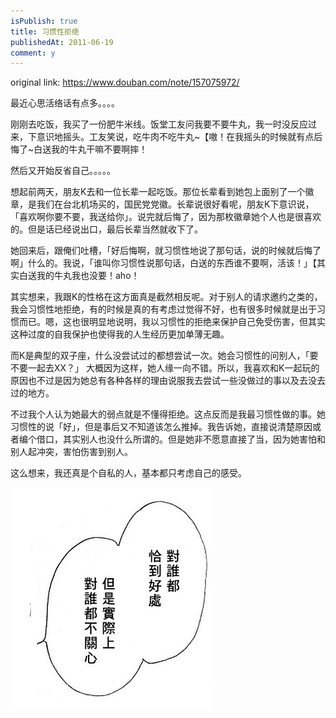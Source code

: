 ```yaml
---
isPublish: true
title: 习惯性拒绝
publishedAt: 2011-06-19
comment: y
---
```


original link: https://www.douban.com/note/157075972/

最近心思活络话有点多。。。。


刚刚去吃饭，我买了一份肥牛米线。饭堂工友问我要不要牛丸，我一时没反应过来，下意识地摇头。工友笑说，吃牛肉不吃牛丸~【嗷！在我摇头的时候就有点后悔了~白送我的牛丸干嘛不要啊摔！

然后又开始反省自己。。。。。


想起前两天，朋友K去和一位长辈一起吃饭。那位长辈看到她包上面别了一个徽章，是我们在台北机场买的，国民党党徽。长辈说很好看呢，朋友K下意识说，「喜欢啊你要不要，我送给你」。说完就后悔了，因为那枚徽章她个人也是很喜欢的。但是话已经说出口，最后长辈当然就收下了。

她回来后，跟俺们吐槽，「好后悔啊，就习惯性地说了那句话，说的时候就后悔了啊」什么的。我说，「谁叫你习惯性说那句话，白送的东西谁不要啊，活该！」【其实白送我的牛丸我也没要！aho！

其实想来，我跟K的性格在这方面真是截然相反呢。对于别人的请求邀约之类的，我会习惯性地拒绝，有的时候是真的有考虑过觉得不好，也有很多时候就是出于习惯而已。嗯，这也很明显地说明，我以习惯性的拒绝来保护自己免受伤害，但其实这种过度的自我保护也使得我的人生经历更加单薄无趣。

而K是典型的双子座，什么没尝试过的都想尝试一次。她会习惯性的问别人，「要不要一起去XX？」 大概因为这样，她人缘一向不错。所以，我喜欢和K一起玩的原因也不过是因为她总有各种各样的理由说服我去尝试一些没做过的事以及去没去过的地方。

不过我个人认为她最大的弱点就是不懂得拒绝。这点反而是我最习惯性做的事。她习惯性的说「好」，但是事后又不知道该怎么推掉。我告诉她，直接说清楚原因或者编个借口，其实别人也没什么所谓的。但是她非不愿意直接了当，因为她害怕和别人起冲突，害怕伤害到别人。

这么想来，我还真是个自私的人，基本都只考虑自己的感受。


![](../../assets/images/p157075972-1.jpg)
